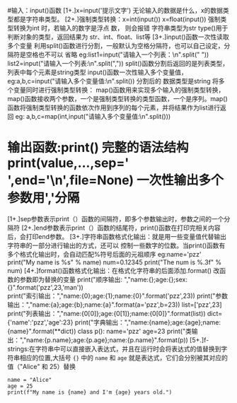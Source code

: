 #输入：input()函数
[1+.]x=input('提示文字')     无论输入的数据是什么，x的数据类型都是字符串类型。
[2+.]强制类型转换：x=int(input())  x=float(input()) 强制类型转换为int 时，若输入的数字是浮点               数， 则会报错           字符串类型为str     type(<object>)用于判断对象的类型，返回结果为                str、int、float、list等
[3+.]input()函数一次性读取多个变量
        利用split()函数进行分割，一般默认为空格分隔符，也可以自己设定，分隔符是空格也不可以        省略 eg:list1=input("请输入一个列表：\n".split(" "))
                          list2=input("请输入一个列表:\n".split(","))   split()函数分割后返回的是列表类型，列表中每个元素是string类型
        input()函数一次性输入多个变量值，eg:a,b,c=input("请输入多个变量值:\n".split())   分割后的                        数据类型是string
        将多个变量同时进行强制类型转换：
                          map()函数用来实现多个输入的强制类型转换，map()函数接收两个参数，一个是强制类型转换的类型函数，一个是序列。map()函数将强制类型转换的函数依次作用到序列的每个元素，并将结果作为list进行返回
                          eg: a,b,c=map(int,input("请输入多个变量值:\n".split()))

# 输出函数:print() 完整的语法结构  print(value,...,sep=' ',end='\n',file=None) 一次性输出多个参数用','分隔
[1+.]sep参数表示print（）函数的间隔符，即多个参数输出时，参数之间的一个分隔符
[2+.]end参数表示print（）函数的结尾符，print()函数在打印完相关内容后，会打印end参数。
[3+.]字符串函数格式化输出：就是用一些变量值代替输出字符串的一部分进行输出的方式，还可以          控制一些数字的位数。当print()函数有多个格式化输出时，会自动匹配%符号后面的元祖顺序
       eg:name='pzz'
            print("My name is %s" % name)
            num=0.12345
            print("The num is %.3f" % num)
[4+.]format()函数格式化输出：在格式化字符串的后面添加.format()  改函数的参数即为替换的变量
       print("顺序输出: ","name:{};age:{};sex:{}".format('pzz',23,'man'))                   
       print("索引输出：","name:{0};age:{1};name:{0}".format('pzz',23))
       print("参数输出：","name:{a};age:{b};name:{a}".format(a='pzz',b=23))
       list=['pzz',23]
       print("列表输出：","name:{0[0]};age:{0[1]};name:{0[0]}".format(list))
       dict={'name':'pzz','age':23}
       print("字典输出：","name:{name};age:{age};name:{name}".format(**dict))
       class p():
               name='pzz'
               age=23
        print("类输出：","name:{p.name};age:{p.age};name:{p.name}".format(p))
[5+.]f-strings:在字符串中可以直接嵌入表达式，并且在运行时会将表达式的值替换到字符串相应的位置,大括号 `{}` 中的 `name` 和 `age` 就是表达式，它们会分别被其对应的值（"Alice" 和 25）替换
```
name = "Alice"
age = 25
print(f"My name is {name} and I'm {age} years old.")
```



